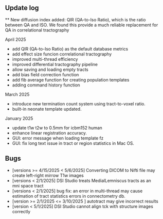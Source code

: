 
## Update log 

** New diffusion index added: QIR (QA-to-Iso Ratio), which is the ratio between QA and ISO. We found this provide a much reliable replacement for QA in correlational tractography

April 2025

- add QIR (QA-to-Iso Ratio) as the default database metrics
- add effect size funcion correlational tractography
- improved multi-thread efficiency
- improved differential tractography pipeline
- allow saving and loading empty tracts
- add bias field correction function
- add fib average function for creating population templates
- adding command history function

March 2025
- introduce new termination count system using tract-to-voxel ratio.
- built-in neonate template updated.

January 2025

- update t1w t2w to 0.5mm for icbm152 human
- enhance linear registration accuracy. 
- GUI: error message when loading template fz
- GUI: fix long text issue in tract or region statistics in Mac OS.

## Bugs

- [versions >= 4/15/2025 < 5/6/2025] Converting DICOM to Nifti file may create left-right mirrow T1w images
- [versions < 2/1/2025] DSI Studio treats MedialLemniscus tracts as an mni space tract
- [versions < 2/1/2025] bug fix: an error in multi-thread may cause estimation of tract statistics errors in connectometry db.
- [version >= 2/1/2025 <= 3/10/2025 ] autotract may give incorrect results
- [version < 5/1/2025] DSI Studio cannot align tck with structure images correctly
